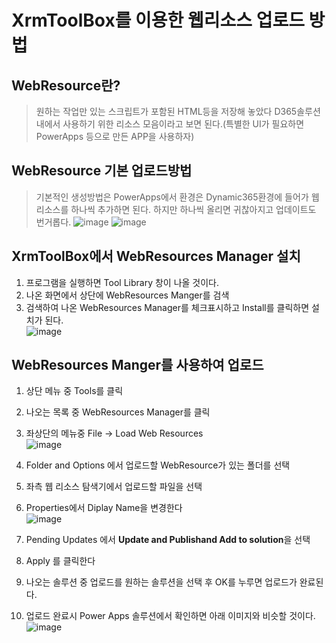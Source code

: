 # XrmToolBox를 이용한 웹리소스 업로드 방법
## WebResource란?
> 원하는 작업만 있는 스크립트가 포함된 HTML등을 저장해 놓았다 D365솔루션 내에서 사용하기 위한 리소스 모음이라고 보면 된다.(특별한 UI가 필요하면 PowerApps 등으로 만든 APP을 사용하자)
## WebResource 기본 업로드방법
> 기본적인 생성방법은 PowerApps에서 환경은 Dynamic365환경에 들어가 웹 리소스를 하나씩 추가하면 된다. 하지만 하나씩 올리면 귀찮아지고 업데이트도 번거롭다.
![image](https://user-images.githubusercontent.com/39551265/149244538-7478f327-47ae-4d01-aff6-bddfc647c243.png)
![image](https://user-images.githubusercontent.com/39551265/149246037-8f3d240f-5b8c-4314-9e74-0f6d5bba5b3f.png)
## XrmToolBox에서 WebResources Manager 설치
1. 프로그램을 실행하면 Tool Library 창이 나올 것이다.
2. 나온 화면에서 상단에 WebResources Manger를 검색
3. 검색하여 나온 WebResources Manager를 체크표시하고 Install를 클릭하면 설치가 된다. <br>
![image](https://user-images.githubusercontent.com/39551265/149246783-64c6f59c-8ebf-46e8-828a-11795fbcd0fc.png)

## WebResources Manger를 사용하여 업로드
1. 상단 메뉴 중 Tools를 클릭
2. 나오는 목록 중 WebResources Manager를 클릭
3. 좌상단의 메뉴중 File -> Load Web Resources<br>
![image](https://user-images.githubusercontent.com/39551265/149247415-4b10e37c-ad98-4aad-8a8b-e6478593549b.png)

4. Folder and Options 에서 업로드할 WebResource가 있는 폴더를 선택
5. 좌측 웹 리소스 탐색기에서 업로드할 파일을 선택
6. Properties에서 Diplay Name을 변경한다<br>
![image](https://user-images.githubusercontent.com/39551265/149247739-100bee37-d56d-4ca3-b010-09024a4a49ad.png)<br>
7. Pending Updates 에서 **Update and Publishand Add to solution**을 선택
8. Apply 를 클릭한다
9. 나오는 솔루션 중 업로드를 원하는 솔루션을 선택 후 OK를 누루면 업로드가 완료된다.
10. 업로드 완료시 Power Apps 솔루션에서 확인하면 아래 이미지와 비슷할 것이다.<br>
![image](https://user-images.githubusercontent.com/39551265/149248361-6fd0ec8f-82a4-407a-bc19-0a498af28dcd.png)
<br>